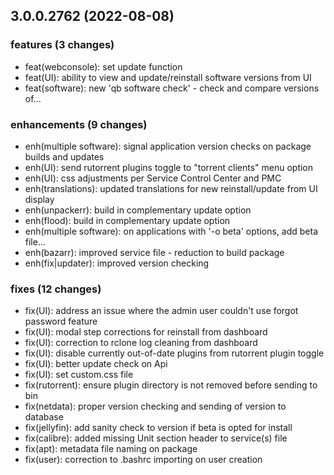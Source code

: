 ## 3.0.0.2762 (2022-08-08)

### features (3 changes)

- feat(webconsole): set update function
- feat(UI): ability to view and update/reinstall software versions from UI
- feat(software): new 'qb software check' - check and compare versions of...

### enhancements (9 changes)

- enh(multiple software): signal application version checks on package builds and updates
- enh(UI): send rutorrent plugins toggle to "torrent clients" menu option
- enh(UI): css adjustments per Service Control Center and PMC
- enh(translations): updated translations for new reinstall/update from UI display
- enh(unpackerr): build in complementary update option
- enh(flood): build in complementary update option
- enh(multiple software): on applications with '-o beta' options, add beta file...
- enh(bazarr): improved service file - reduction to build package
- enh(fix|updater): improved version checking

### fixes (12 changes)

- fix(UI): address an issue where the admin user couldn't use forgot password feature
- fix(UI): modal step corrections for reinstall from dashboard
- fix(UI): correction to rclone log cleaning from dashboard
- fix(UI): disable currently out-of-date plugins from rutorrent plugin toggle
- fix(UI): better update check on Api
- fix(UI): set custom.css file
- fix(rutorrent): ensure plugin directory is not removed before sending to bin
- fix(netdata): proper version checking and sending of version to database
- fix(jellyfin): add sanity check to version if beta is opted for install
- fix(calibre): added missing Unit section header to service(s) file
- fix(apt): metadata file naming on package
- fix(user): correction to .bashrc importing on user creation
